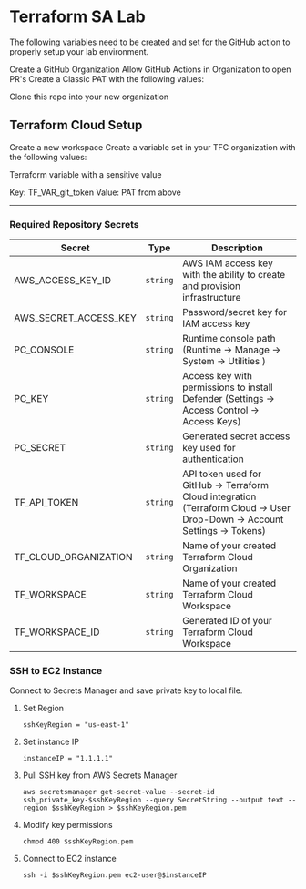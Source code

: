 # Terraform SA Lab


The following variables need to be created and set for the GitHub action to properly setup your lab environment.

Create a GitHub Organization
Allow GitHub Actions in Organization to open PR's
Create a Classic PAT with the following values:

Clone this repo into your new organization

## Terraform Cloud Setup

Create a new workspace
Create a variable set in your TFC organization with the following values:

Terraform variable with a sensitive value

Key: TF_VAR_git_token Value: PAT from above




----

### Required Repository Secrets

 | Secret |  Type  | Description |
 |--------|---------|-------------|
| AWS_ACCESS_KEY_ID | `string` | AWS IAM access key with the ability to create and provision infrastructure
| AWS_SECRET_ACCESS_KEY | `string` | Password/secret key for IAM access key
| PC_CONSOLE | `string` | Runtime console path (Runtime -> Manage -> System -> Utilities )
| PC_KEY | `string` | Access key with permissions to install Defender (Settings -> Access Control -> Access Keys)
| PC_SECRET | `string` | Generated secret access key used for authentication
| TF_API_TOKEN | `string` | API token used for GitHub -> Terraform Cloud integration (Terraform Cloud -> User Drop-Down -> Account Settings -> Tokens)
| TF_CLOUD_ORGANIZATION | `string` | Name of your created Terraform Cloud Organization
| TF_WORKSPACE | `string` | Name of your created Terraform Cloud Workspace
| TF_WORKSPACE_ID | `string` | Generated ID of your Terraform Cloud Workspace

### SSH to EC2 Instance

Connect to Secrets Manager and save private key to local file.


1. Set Region 
    ```Shell
    sshKeyRegion = "us-east-1"
    ```

2. Set instance IP
    ```Shell
    instanceIP = "1.1.1.1"
    ```

3. Pull SSH key from AWS Secrets Manager
    ```Shell
    aws secretsmanager get-secret-value --secret-id ssh_private_key-$sshKeyRegion --query SecretString --output text --region $sshKeyRegion > $sshKeyRegion.pem
    ```

4. Modify key permissions
    ```Shell
    chmod 400 $sshKeyRegion.pem 
    ```

5. Connect to EC2 instance
    ```Shell
    ssh -i $sshKeyRegion.pem ec2-user@$instanceIP
    ```